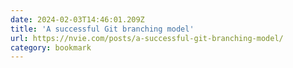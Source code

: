 ```yaml
---
date: 2024-02-03T14:46:01.209Z
title: 'A successful Git branching model'
url: https://nvie.com/posts/a-successful-git-branching-model/
category: bookmark
---
```

